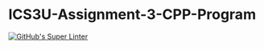 # ICS3U-Assignment-3-CPP-Program

[![GitHub's Super Linter](https://github.com/Igor-Zhelezniak-1/ICS3U-Assignment-3-CPP-Program/workflows/GitHub's%20Super%20Linter/badge.svg)](https://github.com/Igor-Zhelezniak-1/ICS3U-Assignment-3-CPP-Program/actions)
